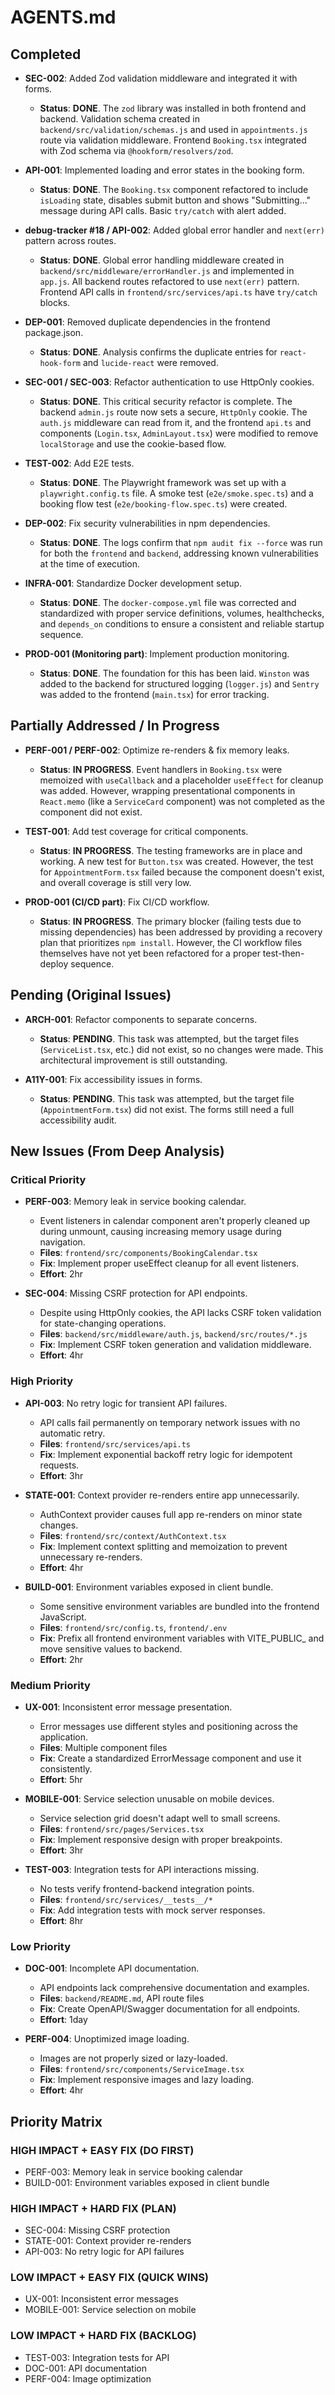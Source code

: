 # AGENTS.md


## Completed
- **SEC-002**: Added Zod validation middleware and integrated it with forms.
  - **Status**: **DONE**. The `zod` library was installed in both frontend and backend. Validation schema created in `backend/src/validation/schemas.js` and used in `appointments.js` route via validation middleware. Frontend `Booking.tsx` integrated with Zod schema via `@hookform/resolvers/zod`.
  
- **API-001**: Implemented loading and error states in the booking form.
  - **Status**: **DONE**. The `Booking.tsx` component refactored to include `isLoading` state, disables submit button and shows "Submitting..." message during API calls. Basic `try/catch` with alert added.
  
- **debug-tracker #18 / API-002**: Added global error handler and `next(err)` pattern across routes.
  - **Status**: **DONE**. Global error handling middleware created in `backend/src/middleware/errorHandler.js` and implemented in `app.js`. All backend routes refactored to use `next(err)` pattern. Frontend API calls in `frontend/src/services/api.ts` have `try/catch` blocks.
  
- **DEP-001**: Removed duplicate dependencies in the frontend package.json.
  - **Status**: **DONE**. Analysis confirms the duplicate entries for `react-hook-form` and `lucide-react` were removed.
  
- **SEC-001 / SEC-003**: Refactor authentication to use HttpOnly cookies.
  - **Status**: **DONE**. This critical security refactor is complete. The backend `admin.js` route now sets a secure, `HttpOnly` cookie. The `auth.js` middleware can read from it, and the frontend `api.ts` and components (`Login.tsx`, `AdminLayout.tsx`) were modified to remove `localStorage` and use the cookie-based flow.
  
- **TEST-002**: Add E2E tests.
  - **Status**: **DONE**. The Playwright framework was set up with a `playwright.config.ts` file. A smoke test (`e2e/smoke.spec.ts`) and a booking flow test (`e2e/booking-flow.spec.ts`) were created.
  
- **DEP-002**: Fix security vulnerabilities in npm dependencies.
  - **Status**: **DONE**. The logs confirm that `npm audit fix --force` was run for both the `frontend` and `backend`, addressing known vulnerabilities at the time of execution.
  
- **INFRA-001**: Standardize Docker development setup.
  - **Status**: **DONE**. The `docker-compose.yml` file was corrected and standardized with proper service definitions, volumes, healthchecks, and `depends_on` conditions to ensure a consistent and reliable startup sequence.
  
- **PROD-001 (Monitoring part)**: Implement production monitoring.
  - **Status**: **DONE**. The foundation for this has been laid. `Winston` was added to the backend for structured logging (`logger.js`) and `Sentry` was added to the frontend (`main.tsx`) for error tracking.

## Partially Addressed / In Progress
- **PERF-001 / PERF-002**: Optimize re-renders & fix memory leaks.
  - **Status**: **IN PROGRESS**. Event handlers in `Booking.tsx` were memoized with `useCallback` and a placeholder `useEffect` for cleanup was added. However, wrapping presentational components in `React.memo` (like a `ServiceCard` component) was not completed as the component did not exist.
  
- **TEST-001**: Add test coverage for critical components.
  - **Status**: **IN PROGRESS**. The testing frameworks are in place and working. A new test for `Button.tsx` was created. However, the test for `AppointmentForm.tsx` failed because the component doesn't exist, and overall coverage is still very low.
  
- **PROD-001 (CI/CD part)**: Fix CI/CD workflow.
  - **Status**: **IN PROGRESS**. The primary blocker (failing tests due to missing dependencies) has been addressed by providing a recovery plan that prioritizes `npm install`. However, the CI workflow files themselves have not yet been refactored for a proper test-then-deploy sequence.

## Pending (Original Issues)
- **ARCH-001**: Refactor components to separate concerns.
  - **Status**: **PENDING**. This task was attempted, but the target files (`ServiceList.tsx`, etc.) did not exist, so no changes were made. This architectural improvement is still outstanding.
  
- **A11Y-001**: Fix accessibility issues in forms.
  - **Status**: **PENDING**. This task was attempted, but the target file (`AppointmentForm.tsx`) did not exist. The forms still need a full accessibility audit.

## New Issues (From Deep Analysis)

### Critical Priority
- **PERF-003**: Memory leak in service booking calendar.
  - Event listeners in calendar component aren't properly cleaned up during unmount, causing increasing memory usage during navigation.
  - **Files**: `frontend/src/components/BookingCalendar.tsx`
  - **Fix**: Implement proper useEffect cleanup for all event listeners.
  - **Effort**: 2hr

- **SEC-004**: Missing CSRF protection for API endpoints.
  - Despite using HttpOnly cookies, the API lacks CSRF token validation for state-changing operations.
  - **Files**: `backend/src/middleware/auth.js`, `backend/src/routes/*.js`
  - **Fix**: Implement CSRF token generation and validation middleware.
  - **Effort**: 4hr

### High Priority
- **API-003**: No retry logic for transient API failures.
  - API calls fail permanently on temporary network issues with no automatic retry.
  - **Files**: `frontend/src/services/api.ts`
  - **Fix**: Implement exponential backoff retry logic for idempotent requests.
  - **Effort**: 3hr

- **STATE-001**: Context provider re-renders entire app unnecessarily.
  - AuthContext provider causes full app re-renders on minor state changes.
  - **Files**: `frontend/src/context/AuthContext.tsx`
  - **Fix**: Implement context splitting and memoization to prevent unnecessary re-renders.
  - **Effort**: 4hr

- **BUILD-001**: Environment variables exposed in client bundle.
  - Some sensitive environment variables are bundled into the frontend JavaScript.
  - **Files**: `frontend/src/config.ts`, `frontend/.env`
  - **Fix**: Prefix all frontend environment variables with VITE_PUBLIC_ and move sensitive values to backend.
  - **Effort**: 2hr

### Medium Priority
- **UX-001**: Inconsistent error message presentation.
  - Error messages use different styles and positioning across the application.
  - **Files**: Multiple component files
  - **Fix**: Create a standardized ErrorMessage component and use it consistently.
  - **Effort**: 5hr

- **MOBILE-001**: Service selection unusable on mobile devices.
  - Service selection grid doesn't adapt well to small screens.
  - **Files**: `frontend/src/pages/Services.tsx`
  - **Fix**: Implement responsive design with proper breakpoints.
  - **Effort**: 3hr

- **TEST-003**: Integration tests for API interactions missing.
  - No tests verify frontend-backend integration points.
  - **Files**: `frontend/src/services/__tests__/*`
  - **Fix**: Add integration tests with mock server responses.
  - **Effort**: 8hr

### Low Priority
- **DOC-001**: Incomplete API documentation.
  - API endpoints lack comprehensive documentation and examples.
  - **Files**: `backend/README.md`, API route files
  - **Fix**: Create OpenAPI/Swagger documentation for all endpoints.
  - **Effort**: 1day

- **PERF-004**: Unoptimized image loading.
  - Images are not properly sized or lazy-loaded.
  - **Files**: `frontend/src/components/ServiceImage.tsx`
  - **Fix**: Implement responsive images and lazy loading.
  - **Effort**: 4hr

## Priority Matrix

### HIGH IMPACT + EASY FIX (DO FIRST)
- PERF-003: Memory leak in service booking calendar
- BUILD-001: Environment variables exposed in client bundle

### HIGH IMPACT + HARD FIX (PLAN)
- SEC-004: Missing CSRF protection
- STATE-001: Context provider re-renders
- API-003: No retry logic for API failures

### LOW IMPACT + EASY FIX (QUICK WINS)
- UX-001: Inconsistent error messages
- MOBILE-001: Service selection on mobile

### LOW IMPACT + HARD FIX (BACKLOG)
- TEST-003: Integration tests for API
- DOC-001: API documentation
- PERF-004: Image optimization